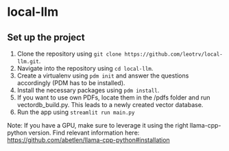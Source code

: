 # local-llm

## Set up the project
1. Clone the repository using `git clone https://github.com/leotrv/local-llm.git`.
2. Navigate into the repository using `cd local-llm`.
3. Create a virtualenv using `pdm init` and answer the questions accordingly (PDM has to be installed).
4. Install the necessary packages using `pdm install`.
5. If you want to use own PDFs, locate them in the /pdfs folder and run vectordb_build.py. This leads to a newly created vector database.
6. Run the app using `streamlit run main.py`

Note: If you have a GPU, make sure to leverage it using the right llama-cpp-python version. Find relevant information here: https://github.com/abetlen/llama-cpp-python#installation